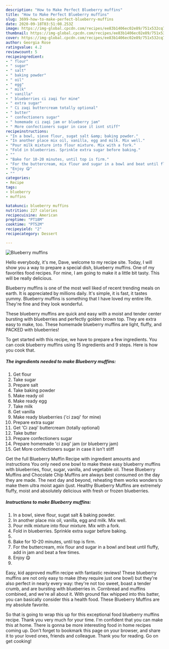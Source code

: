 ```yaml
---
description: "How to Make Perfect Blueberry muffins"
title: "How to Make Perfect Blueberry muffins"
slug: 3699-how-to-make-perfect-blueberry-muffins
date: 2020-09-18T03:51:08.253Z
image: https://img-global.cpcdn.com/recipes/ee83b1406ec02e89/751x532cq70/blueberry-muffins-recipe-main-photo.jpg
thumbnail: https://img-global.cpcdn.com/recipes/ee83b1406ec02e89/751x532cq70/blueberry-muffins-recipe-main-photo.jpg
cover: https://img-global.cpcdn.com/recipes/ee83b1406ec02e89/751x532cq70/blueberry-muffins-recipe-main-photo.jpg
author: Georgia Rose
ratingvalue: 4.2
reviewcount: 5
recipeingredient:
- " flour"
- " sugar"
- " salt"
- " baking powder"
- " oil"
- " egg"
- " milk"
- " vanilla"
- " blueberries ci zaqi for mine"
- " extra sugar"
- " Ci zaqi buttercream totally optional"
- " butter"
- " confectioners sugar"
- " homemade ci zaqi jam or blueberry jam"
- " More confectioners sugar in case it isnt stiff"
recipeinstructions:
- "In a bowl, sieve flour, sugat salt &amp; baking powder."
- "In another place mix oil, vanilla, egg and milk. Mix well."
- "Pour milk mixture into flour mixture. Mix with a fork."
- "Fold in blueberries. Sprinkle extra sugar before baking."
- ""
- "Bake for 10-20 minutes, until top is firm."
- "For the buttercream, mix flour and sugar in a bowl and beat until fluffy, add in jam and beat a few times."
- "Enjoy 😋"
- ""
categories:
- Recipe
tags:
- blueberry
- muffins

katakunci: blueberry muffins 
nutrition: 227 calories
recipecuisine: American
preptime: "PT18M"
cooktime: "PT52M"
recipeyield: "2"
recipecategory: Dessert

---
```



![Blueberry muffins](https://img-global.cpcdn.com/recipes/ee83b1406ec02e89/751x532cq70/blueberry-muffins-recipe-main-photo.jpg)

Hello everybody, it's me, Dave, welcome to my recipe site. Today, I will show you a way to prepare a special dish, blueberry muffins. One of my favorites food recipes. For mine, I am going to make it a little bit tasty. This will be really delicious.

Blueberry muffins is one of the most well liked of recent trending meals on earth. It is appreciated by millions daily. It's simple, it is fast, it tastes yummy. Blueberry muffins is something that I have loved my entire life. They're fine and they look wonderful.

These blueberry muffins are quick and easy with a moist and tender center bursting with blueberries and perfectly golden brown top. They are extra easy to make, too. These homemade blueberry muffins are light, fluffy, and PACKED with blueberries!


To get started with this recipe, we have to prepare a few ingredients. You can cook blueberry muffins using 15 ingredients and 9 steps. Here is how you cook that.

<!--inarticleads1-->

##### The ingredients needed to make Blueberry muffins:

1. Get  flour
1. Take  sugar
1. Prepare  salt
1. Take  baking powder
1. Make ready  oil
1. Make ready  egg
1. Take  milk
1. Get  vanilla
1. Make ready  blueberries (&#39;ci zaqi&#39; for mine)
1. Prepare  extra sugar
1. Get  &#39;Ci zaqi&#39; buttercream (totally optional)
1. Take  butter
1. Prepare  confectioners sugar
1. Prepare  homemade &#39;ci zaqi&#39; jam (or blueberry jam)
1. Get  More confectioners sugar in case it isn&#39;t stiff


Get the full Blueberry Muffin Recipe with ingredient amounts and instructions You only need one bowl to make these easy blueberry muffins with blueberries, flour, sugar, vanilla, and vegetable oil. These Blueberry Muffins and Chocolate Chip Muffins are always best consumed on the day they are made. The next day and beyond, reheating them works wonders to make them ultra moist again (just. Healthy Blueberry Muffins are extremely fluffy, moist and absolutely delicious with fresh or frozen blueberries. 

<!--inarticleads2-->

##### Instructions to make Blueberry muffins:

1. In a bowl, sieve flour, sugat salt &amp; baking powder.
1. In another place mix oil, vanilla, egg and milk. Mix well.
1. Pour milk mixture into flour mixture. Mix with a fork.
1. Fold in blueberries. Sprinkle extra sugar before baking.
1. 
1. Bake for 10-20 minutes, until top is firm.
1. For the buttercream, mix flour and sugar in a bowl and beat until fluffy, add in jam and beat a few times.
1. Enjoy 😋
1. 


Easy, kid approved muffin recipe with fantastic reviews! These blueberry muffins are not only easy to make (they require just one bowl) but they&#39;re also perfect in nearly every way: they&#39;re not too sweet, boast a tender crumb, and are bursting with blueberries in. Cornbread and muffins combined, and we&#39;re all about it. With ground flax whipped into this batter, you can basically consider this a health food. These Blueberry Muffins are my absolute favorite. 

So that is going to wrap this up for this exceptional food blueberry muffins recipe. Thank you very much for your time. I'm confident that you can make this at home. There is gonna be more interesting food in home recipes coming up. Don't forget to bookmark this page on your browser, and share it to your loved ones, friends and colleague. Thank you for reading. Go on get cooking!

